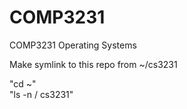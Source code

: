 # COMP3231
COMP3231 Operating Systems

Make symlink to this repo from ~/cs3231 

"cd ~"  
"ls -n /<path to this repo/> cs3231"

